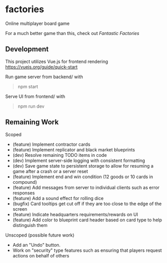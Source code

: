 # factories

Online multiplayer board game

For a much better game than this, check out _Fantastic Factories_

## Development

This project utilizes Vue.js for frontend rendering
https://vuejs.org/guide/quick-start

Run game server from backend/ with

> npm start

Serve UI from frontend/ with

> npm run dev

## Remaining Work

Scoped

- (feature) Implement contractor cards
- (feature) Implement replicator and black market blueprints
- (dev) Resolve remaining TODO items in code
- (dev) Implement server-side logging with consistent formatting
- (dev) Save game state to persistent storage to allow for resuming a game after a crash or a server reset
- (feature) Implement end and win condition (12 goods or 10 cards in compound)
- (feature) Add messages from server to individual clients such as error responses
- (feature) Add a sound effect for rolling dice
- (bugfix) Card tooltips get cut off if they are too close to the edge of the screen
- (feature) Indicate headquarters requirements/rewards on UI
- (feature) Add color to blueprint card header based on card type to help distinguish them

Unscoped (possible future work)

- Add an "Undo" button.
- Work on "security" type features such as ensuring that players request actions on behalf of others
